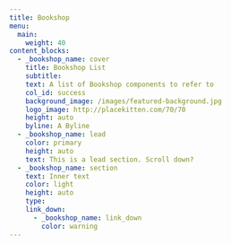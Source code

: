 ```yaml
---
title: Bookshop
menu:
  main:
    weight: 40
content_blocks:
  - _bookshop_name: cover
    title: Bookshop List
    subtitle:
    text: A list of Bookshop components to refer to
    col_id: success
    background_image: /images/featured-background.jpg
    logo_image: http://placekitten.com/70/70
    height: auto
    byline: A Byline
  - _bookshop_name: lead
    color: primary
    height: auto
    text: This is a lead section. Scroll down?
  - _bookshop_name: section
    text: Inner text
    color: light
    height: auto
    type:
    link_down:
      - _bookshop_name: link_down
        color: warning
---
```

